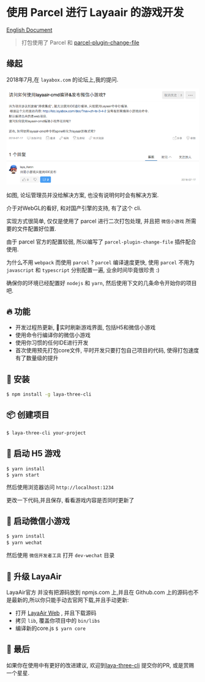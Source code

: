 # 使用 Parcel 进行 Layaair 的游戏开发

[English Document](./README.md)

> 打包使用了 Parcel 和 [parcel-plugin-change-file](https://github.com/ymzuiku/parcel-plugin-change-file)

## 缘起

2018年7月,在 `layabox.com` 的论坛上,我的提问.

![在Layabox.com的论坛的提问](.imgs/2018-07-22-20-48-13.png)

如图, 论坛管理员并没给解决方案, 也没有说明何时会有解决方案.

介于对WebGL的看好, 和对国产引擎的支持, 有了这个 cli.

实现方式很简单, 仅仅是使用了 parcel 进行二次打包处理, 并且把 `微信小游戏` 所需要的文件配置好位置.

由于 parcel 官方的配置较弱, 所以编写了 `parcel-plugin-change-file` 插件配合使用.

为什么不用 `webpack` 而使用 `parcel` ? `parcel` 编译速度更快, 使用 `parcel` 不用为 `javascript` 和 `typescript` 分别配置一遍, 业余时间毕竟很珍贵 :)

确保你的环境已经配置好 `nodejs` 和 `yarn`, 然后使用下文的几条命令开始你的项目吧.

## :fire: 功能

- 开发过程热更新, 实时刷新游戏界面, 包括H5和微信小游戏
- 使用命令行编译你的微信小游戏
- 使用你习惯的任何IDE进行开发
- 首次使用预先打包core文件, 平时开发只要打包自己项目的代码, 使得打包速度有了数量级的提升


## :egg: 安装 

```sh
$ npm install -g laya-three-cli
```

## :package: 创建项目

```sh
$ laya-three-cli your-project
```

## :rocket: 启动 H5 游戏

```
$ yarn install
$ yarn start
```

然后使用浏览器访问 `http://localhost:1234`

更改一下代码,并且保存, 看看游戏内容是否同时更新了

## :rocket: 启动微信小游戏

```sh
$ yarn install
$ yarn wechat
```

然后使用 `微信开发者工具` 打开 `dev-wechat` 目录

## :wrench: 升级 LayaAir

LayaAir官方 并没有把源码放到 npmjs.com 上,并且在 Github.com 上的源码也不是最新的,所以你只能手动去官网下载,并且手动更新:

- 打开 [LayaAir Web](https://ldc.layabox.com/layadownload/?type=layaair-LayaAir%201.7.19.1%20beta) , 并且下载源码
- 拷贝 `lib`, 覆盖你项目中的 `bin/libs`
- 编译新的core.js `$ yarn core`

## :see_no_evil: 最后

如果你在使用中有更好的改进建议, 欢迎到[laya-three-cli](https://github.com/ymzuiku/laya-three-cli) 提交你的PR, 或是赏赐一个星星.